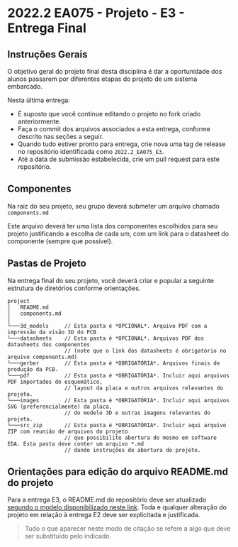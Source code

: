 # 2022.2 EA075 - Projeto - E3 - Entrega Final

## Instruções Gerais

O objetivo geral do projeto final desta disciplina é dar a oportunidade dos alunos passarem por diferentes etapas do projeto de um sistema embarcado.

Nesta última entrega:
 * É suposto que você continue editando o projeto no fork criado anteriormente.
 * Faça o commit dos arquivos associados a esta entrega, conforme descrito nas seções a seguir.
 * Quando tudo estiver pronto para entrega, crie nova uma tag de release no repositório identificada como `2022.2_EA075_E3`.
 * Até a data de submissão estabelecida, crie um pull request para este repositório.

## Componentes
Na raiz do seu projeto, seu grupo deverá submeter um arquivo chamado `components.md`

Este arquivo deverá ter uma lista dos componentes escolhidos para seu projeto justificando a escolha de cada um, com um link para o datasheet do componente (sempre que possível).

## Pastas de Projeto

Na entrega final do seu projeto, você deverá criar e popular a seguinte estrutura de diretórios conforme orientações.
```
project
│   README.md
│   components.md   
│
└───3d_models     // Esta pasta é *OPCIONAL*. Arquivo PDF com a impressão da visão 3D do PCB
└───datasheets    // Esta pasta é *OPCIONAL*. Arquivos PDF dos datasheets dos componentes 
                  // (note que o link dos datasheets é obrigatório no arquivo components.md)
└───gerber        // Esta pasta é *OBRIGATÓRIA*. Arquivos finais de produção da PCB.
└───pdf           // Esta pasta é *OBRIGATÓRIA*. Incluir aqui arquivos PDF importados do esquemático, 
                  // layout da placa e outros arquivos relevantes do projeto.
└───images        // Esta pasta é *OBRIGATÓRIA*. Incluir aqui arquivos SVG (preferencialmente) da placa, 
                  // do modelo 3D e outras imagens relevantes do projeto.
└───src_zip       // Esta pasta é *OBRIGATÓRIA*. Incluir aqui arquivo ZIP com reunião de arquivos do projeto 
                  // que possibilite abertura do mesmo em software EDA. Esta pasta deve conter um arquivo *.md 
                  // dando instruções de abertura do projeto. 

```

## Orientações para edição do arquivo README.md do projeto

Para a entrega E3, o README.md do repositório deve ser atualizado [segundo o modelo disponibilizado neste link](https://github.com/pdpcosta/ea075/blob/main/templates/ea075-E3-template.md). Toda e qualquer alteração do projeto em relação à entrega E2 deve ser explicitada e justificada.

> Tudo o que aparecer neste modo de citação se refere a algo que deve ser substituído pelo indicado. 
